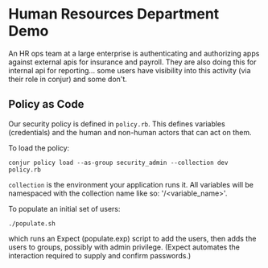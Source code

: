 # Human Resources Department Demo

An HR ops team at a large enterprise is authenticating and authorizing apps against external apis for insurance and payroll. They are also doing this for internal api for reporting... some users have visibility into this activity (via their role in conjur) and some don't.

## Policy as Code

Our security policy is defined in `policy.rb`. This defines variables (credentials) and
the human and non-human actors that can act on them.

To load the policy:

```
conjur policy load --as-group security_admin --collection dev policy.rb
```

`collection` is the environment your application runs it. All variables will be namespaced
with the collection name like so: '<collection>/<variable_name>'.

To populate an initial set of users:

```
./populate.sh
```

which runs an Expect (populate.exp) script to add the users, then adds the
users to groups, possibly with admin privilege.  (Expect automates the
interaction required to supply and confirm passwords.)
